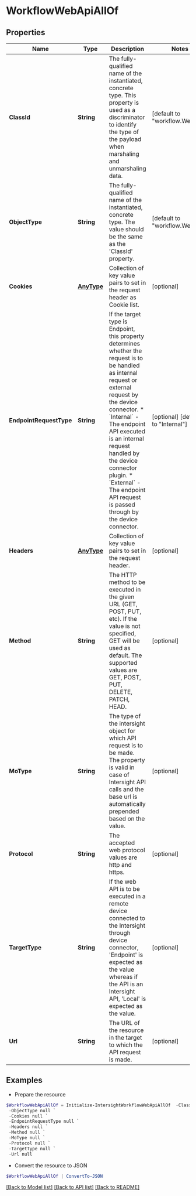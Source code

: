 # WorkflowWebApiAllOf
## Properties

Name | Type | Description | Notes
------------ | ------------- | ------------- | -------------
**ClassId** | **String** | The fully-qualified name of the instantiated, concrete type. This property is used as a discriminator to identify the type of the payload when marshaling and unmarshaling data. | [default to "workflow.WebApi"]
**ObjectType** | **String** | The fully-qualified name of the instantiated, concrete type. The value should be the same as the &#39;ClassId&#39; property. | [default to "workflow.WebApi"]
**Cookies** | [**AnyType**](.md) | Collection of key value pairs to set in the request header as Cookie list. | [optional] 
**EndpointRequestType** | **String** | If the target type is Endpoint, this property determines whether the request is to be handled as internal request or external request by the device connector. * &#x60;Internal&#x60; - The endpoint API executed is an internal request handled by the device connector plugin. * &#x60;External&#x60; - The endpoint API request is passed through by the device connector. | [optional] [default to "Internal"]
**Headers** | [**AnyType**](.md) | Collection of key value pairs to set in the request header. | [optional] 
**Method** | **String** | The HTTP method to be executed in the given URL (GET, POST, PUT, etc). If the value is not specified, GET will be used as default. The supported values are GET, POST, PUT, DELETE, PATCH, HEAD. | [optional] 
**MoType** | **String** | The type of the intersight object for which API request is to be made. The property is valid in case of Intersight API calls and the base url is automatically prepended based on the value. | [optional] 
**Protocol** | **String** | The accepted web protocol values are http and https. | [optional] 
**TargetType** | **String** | If the web API is to be executed in a remote device connected to the Intersight through device connector, &#39;Endpoint&#39; is expected as the value whereas if the API is an Intersight API, &#39;Local&#39; is expected as the value. | [optional] 
**Url** | **String** | The URL of the resource in the target to which the API request is made. | [optional] 

## Examples

- Prepare the resource
```powershell
$WorkflowWebApiAllOf = Initialize-IntersightWorkflowWebApiAllOf  -ClassId null `
 -ObjectType null `
 -Cookies null `
 -EndpointRequestType null `
 -Headers null `
 -Method null `
 -MoType null `
 -Protocol null `
 -TargetType null `
 -Url null
```

- Convert the resource to JSON
```powershell
$WorkflowWebApiAllOf | ConvertTo-JSON
```

[[Back to Model list]](../README.md#documentation-for-models) [[Back to API list]](../README.md#documentation-for-api-endpoints) [[Back to README]](../README.md)

